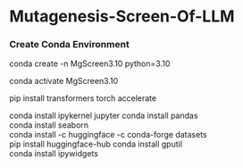 # Mutagenesis-Screen-Of-LLM

### Create Conda Environment
conda create -n MgScreen3.10 python=3.10

conda activate MgScreen3.10 

pip install transformers torch accelerate

conda install ipykernel jupyter
conda install pandas  
conda install seaborn  
conda install -c huggingface -c conda-forge datasets   
pip install huggingface-hub
conda install gputil  
conda install ipywidgets
